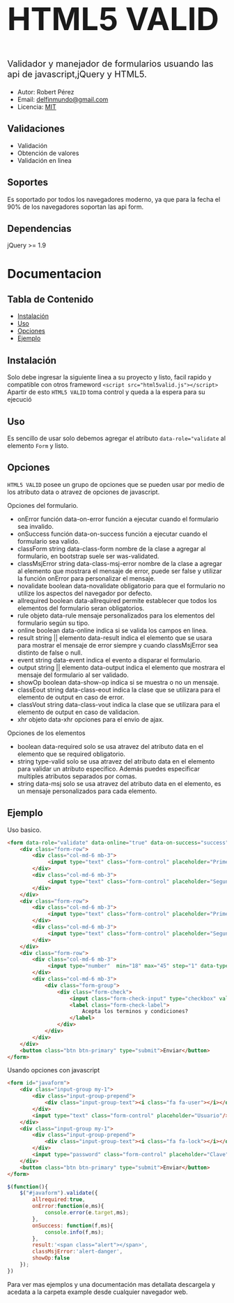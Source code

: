 # <h1 style="font-size:4.5rem">HTML5 VALID</h1>

<p style="font-size: 1.25rem">Validador y manejador de formularios usuando las api de javascript,jQuery y HTML5.</p>

* Autor: Robert Pérez
* Email: delfinmundo@gmail.com
* Licencia: [MIT](LICENCE.md)

## Validaciones

* Validación
* Obtención de valores
* Validación en linea

## Soportes

Es soportado por todos los navegadores moderno, ya que para la fecha el 90% de los navegadores soportan las api form.

## Dependencias

jQuery >= 1.9

# Documentacion

## Tabla de Contenido

* [Instalaci&oacute;n](#intro)
* [Uso](#use)
* [Opciones](#option)
* [Ejemplo](#example)

<a id="intro"></a>
## Instalación

Solo debe ingresar la siguiente linea a su proyecto y listo, facil rapido y compatible con otros frameword
`<script src="html5valid.js"></script>`
Apartir de esto `HTML5 VALID` toma control y queda a la espera para su ejecuci&oacute;

<a id="use"></a>
## Uso
Es sencillo de usar solo debemos agregar el atributo `data-role="validate` al elemento `Form`
y listo.

<a id="option"></a>
## Opciones
`HTML5 VALID` posee un grupo de opciones que se pueden usar por medio de los atributo data o atravez de opciones de javascript.

Opciones del formulario.

* onError 	función 	data-on-error 	función a ejecutar cuando el formulario sea invalido.
* onSuccess 	función 	data-on-success 	función a ejecutar cuando el formulario sea valido.
* classForm 	string 	data-class-form 	nombre de la clase a agregar al formulario, en bootstrap suele ser was-validated.
* classMsjError 	string 	data-class-msj-error 	nombre de la clase a agregar al elemento que mostrara el mensaje de error, puede ser false y utilizar la función onError para personalizar el mensaje.
* novalidate 	boolean 	data-novalidate 	obligatorio para que el formulario no utilize los aspectos del navegador por defecto.
* allrequired 	boolean 	data-allrequired 	permite establecer que todos los elementos del formulario seran obligatorios.
* rule 	objeto 	data-rule 	mensaje personalizados para los elementos del formulario según su tipo.
* online 	boolean 	data-online 	indica si se valida los campos en linea.
* result 	string || elemento 	data-result 	indica el elemento que se usara para mostrar el mensaje de error siempre y cuando classMsjError sea distinto de false o null.
* event 	string 	data-event 	indica el evento a disparar el formulario.
* output 	string || elemento 	data-output 	indica el elemento que mostrara el mensaje del formulario al ser validado.
* showOp 	boolean 	data-show-op 	indica si se muestra o no un mensaje.
* classEout 	string 	data-class-eout 	indica la clase que se utilizara para el elemento de output en caso de error.
* classVout 	string 	data-class-vout 	indica la clase que se utilizara para el elemento de output en caso de validacion.
* xhr 	objeto 	data-xhr 	opciones para el envio de ajax. 

Opciones de los elementos

* boolean 	data-required 	solo se usa atravez del atributo data en el elemento que se required obligatorio.
* string 	type-valid 	solo se usa atravez del atributo data en el elemento para validar un atributo especifico. Además puedes especificar multiples atributos separados por comas.
* string 	data-msj 	solo se usa atravez del atributo data en el elemento, es un mensaje personalizados para cada elemento.

<a id="example"></a>
## Ejemplo

Uso basico.

```html
<form data-role="validate" data-online="true" data-on-success="success" data-on-error="error">
	<div class="form-row">
		<div class="col-md-6 mb-3">
			 <input type="text" class="form-control" placeholder="Primer Nombre" data-required data-msj="Indique su primer nombre">
		</div>
		<div class="col-md-6 mb-3">
			 <input type="text" class="form-control" placeholder="Segundo Nombre">
		</div>
	</div>
	<div class="form-row">
		<div class="col-md-6 mb-3">
			 <input type="text" class="form-control" placeholder="Primer Apellido" data-required data-msj="Indique su primer apellido">
		</div>
		<div class="col-md-6 mb-3">
			 <input type="text" class="form-control" placeholder="Segundo Apellido">
		</div>
	</div>
	<div class="form-row">
		<div class="col-md-6 mb-3">
			 <input type="number"  min="18" max="45" step="1" data-type-valid="min,max" class="form-control" placeholder="Edad" data-required data-msj="Debe agregar una edad comprendida entre 18 y 45">
		</div>
		<div class="col-md-6 mb-3">
			<div class="form-group">
				<div class="form-check">
					<input class="form-check-input" type="checkbox" value="" data-required>
					<label class="form-check-label">
						Acepta los terminos y condiciones?
					</label>
				</div>
			</div>
		</div>
	</div>
	<button class="btn btn-primary" type="submit">Enviar</button>
</form>
```
Usando opciones con javascript

```html
<form id="javaform">
	<div class="input-group my-1">
		<div class="input-group-prepend">
			<div class="input-group-text"><i class="fa fa-user"></i></div>
		</div>
		<input type="text" class="form-control" placeholder="Usuario"/>
	</div>
	<div class="input-group my-1">
		<div class="input-group-prepend">
			<div class="input-group-text"><i class="fa fa-lock"></i></div>
		</div>
		<input type="password" class="form-control" placeholder="Clave"/>
	</div>
	<button class="btn btn-primary" type="submit">Enviar</button>
</form>
```

```javascript
$(function(){
	$("#javaform").validate({
		allrequired:true,
		onError:function(e,ms){
			console.error(e.target,ms);
		},
		onSuccess: function(f,ms){
			console.info(f,ms);
		},
		result:'<span class="alert"></span>',
		classMsjError:'alert-danger',
		showOp:false
	});
})
```
Para ver mas ejemplos y una documentación mas detallata descargela y acedata a la carpeta example desde cualquier navegador web.
